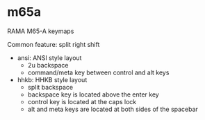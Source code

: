 # m65a
RAMA M65-A keymaps

Common feature: split right shift

- ansi: ANSI style layout
  - 2u backspace
  - command/meta key between control and alt keys
- hhkb: HHKB style layout
  - split backspace
  - backspace key is located above the enter key
  - control key is located at the caps lock
  - alt and meta keys are located at both sides of the spacebar
